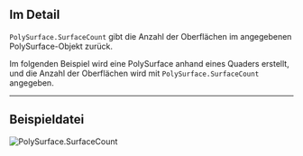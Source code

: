 ## Im Detail
`PolySurface.SurfaceCount` gibt die Anzahl der Oberflächen im angegebenen PolySurface-Objekt zurück.

Im folgenden Beispiel wird eine PolySurface anhand eines Quaders erstellt, und die Anzahl der Oberflächen wird mit `PolySurface.SurfaceCount` angegeben.
___
## Beispieldatei

![PolySurface.SurfaceCount](./Autodesk.DesignScript.Geometry.PolySurface.SurfaceCount_img.jpg)
